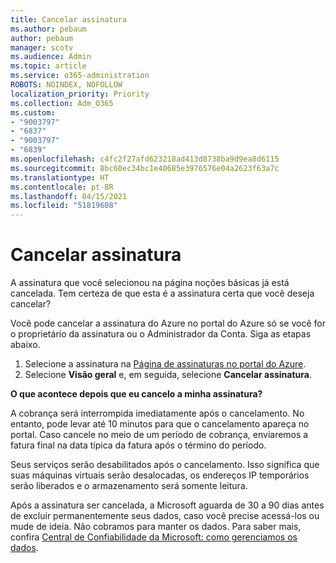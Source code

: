 ```yaml
---
title: Cancelar assinatura
ms.author: pebaum
author: pebaum
manager: scotv
ms.audience: Admin
ms.topic: article
ms.service: o365-administration
ROBOTS: NOINDEX, NOFOLLOW
localization_priority: Priority
ms.collection: Adm_O365
ms.custom:
- "9003797"
- "6837"
- "9003797"
- "6839"
ms.openlocfilehash: c4fc2f27afd623218ad413d8738ba9d9ea8d6115
ms.sourcegitcommit: 8bc60ec34bc1e40685e3976576e04a2623f63a7c
ms.translationtype: HT
ms.contentlocale: pt-BR
ms.lasthandoff: 04/15/2021
ms.locfileid: "51819608"
---
```

# <a name="cancel-subscription"></a>Cancelar assinatura

A assinatura que você selecionou na página noções básicas já está cancelada. Tem certeza de que esta é a assinatura certa que você deseja cancelar?

Você pode cancelar a assinatura do Azure no portal do Azure só se você for o proprietário da assinatura ou o Administrador da Conta. Siga as etapas abaixo.

1. Selecione a assinatura na [Página de assinaturas no portal do Azure](https://ms.portal.azure.com/#blade/Microsoft_Azure_Billing/SubscriptionsBlade).
2. Selecione **Visão geral** e, em seguida, selecione **Cancelar assinatura**.

**O que acontece depois que eu cancelo a minha assinatura?**

A cobrança será interrompida imediatamente após o cancelamento. No entanto, pode levar até 10 minutos para que o cancelamento apareça no portal. Caso cancele no meio de um período de cobrança, enviaremos a fatura final na data típica da fatura após o término do período.

Seus serviços serão desabilitados após o cancelamento. Isso significa que suas máquinas virtuais serão desalocadas, os endereços IP temporários serão liberados e o armazenamento será somente leitura.

Após a assinatura ser cancelada, a Microsoft aguarda de 30 a 90 dias antes de excluir permanentemente seus dados, caso você precise acessá-los ou mude de ideia. Não cobramos para manter os dados. Para saber mais, confira [Central de Confiabilidade da Microsoft: como gerenciamos os dados](https://www.microsoft.com/trust-center/privacy/data-management#leave).

